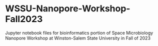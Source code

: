 # WSSU-Nanopore-Workshop-Fall2023
Jupyter notebook files for bioinformatics portion of Space Microbiology Nanopore Workshop at Winston-Salem State University in Fall of 2023
